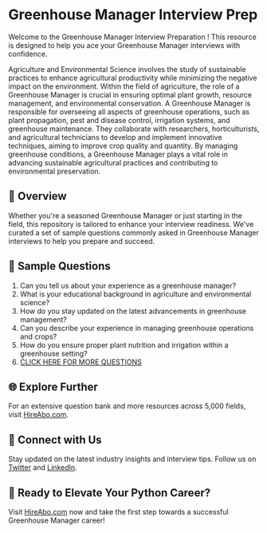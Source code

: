 # Greenhouse Manager Interview Prep

Welcome to the Greenhouse Manager Interview Preparation ! This resource is designed to help you ace your Greenhouse Manager interviews with confidence.

Agriculture and Environmental Science involves the study of sustainable practices to enhance agricultural productivity while minimizing the negative impact on the environment. Within the field of agriculture, the role of a Greenhouse Manager is crucial in ensuring optimal plant growth, resource management, and environmental conservation. A Greenhouse Manager is responsible for overseeing all aspects of greenhouse operations, such as plant propagation, pest and disease control, irrigation systems, and greenhouse maintenance. They collaborate with researchers, horticulturists, and agricultural technicians to develop and implement innovative techniques, aiming to improve crop quality and quantity. By managing greenhouse conditions, a Greenhouse Manager plays a vital role in advancing sustainable agricultural practices and contributing to environmental preservation.

## 🚀 Overview

Whether you're a seasoned Greenhouse Manager or just starting in the field, this repository is tailored to enhance your interview readiness. We've curated a set of sample questions commonly asked in Greenhouse Manager interviews to help you prepare and succeed.

## 📝 Sample Questions

1. Can you tell us about your experience as a greenhouse manager?
2. What is your educational background in agriculture and environmental science?
3. How do you stay updated on the latest advancements in greenhouse management?
4. Can you describe your experience in managing greenhouse operations and crops?
5. How do you ensure proper plant nutrition and irrigation within a greenhouse setting?
6. [CLICK HERE FOR MORE QUESTIONS](https://hireabo.com/job/10_0_29/Greenhouse%20Manager)

## 🌐 Explore Further

For an extensive question bank and more resources across 5,000 fields, visit [HireAbo.com](https://www.hireabo.com).

## 📱 Connect with Us

Stay updated on the latest industry insights and interview tips. Follow us on [Twitter](https://twitter.com/hireabo) and [LinkedIn](https://www.linkedin.com/in/hire-abo-3609972a8/).

## 🚀 Ready to Elevate Your Python Career?

Visit [HireAbo.com](https://www.hireabo.com) now and take the first step towards a successful Greenhouse Manager career!